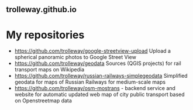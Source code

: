 ## trolleway.github.io

# My repositories

* https://github.com/trolleway/google-streetview-upload  Upload a spherical panoramic photos to Google Street View
* https://github.com/trolleway/geodata  Sources (QGIS projects) for rail transport maps on Wikipedia
* https://github.com/trolleway/russian-railways-simplegeodata  Simplified geodata for maps of Russian Railways for medium-scale maps
* https://github.com/trolleway/osm-mostrans - backend service and website for automatic updated web map of city public transport based on Openstreetmap data


